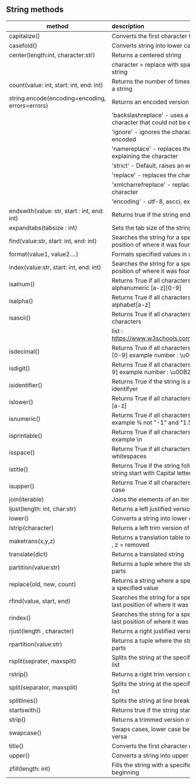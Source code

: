 ## String methods
| method | description    |
| ---------|:---------|
| capitalize()| 	Converts the first character to upper case    |
| casefold()	| Converts string into lower case    |
| center(length:int, character:str)	| Returns a centered string    |
| <td colspan=2>character = replace with space, length = total length of string</td>    |
| count(value: int, start: int, end: int)| 	Returns the number of times a specified value occurs in a string    |
| string.encode(encoding=encoding, errors=errors)| 	Returns an encoded version of the string    |
| <td colspan=2>'backslashreplace'	- uses a backslash instead of the character that could not be encoded </td>   |
| <td colspan=2>'ignore'	- ignores the characters that cannot be encoded  </td>  |
| <td colspan=2>'namereplace'	- replaces the character with a text explaining the character </td>   |
| <td colspan=2>'strict'	- Default, raises an error on failure  </td>  |
| <td colspan=2>'replace'	- replaces the character with a questionmark  </td>  |
| <td colspan=2>'xmlcharrefreplace'	- replaces the character with an xml character </td>   |
| <td colspan=2>'encoding' - utf-8, ascci, example error : Ståle</td>    |
| endswith(value: str, start : int, end: int)	| Returns true if the string ends with the specified value    |
| expandtabs(tabsize : int)	| Sets the tab size of the string    |
| find(value:str, start: int, end: int)	| Searches the string for a specified value and returns the position of where it was found    |
| format(value1, value2....)	| Formats specified values in a string    |
| index(value:str, start: int, end: int)| 	Searches the string for a specified value and returns the position of where it was found    |
| isalnum()	| Returns True if all characters in the string are alphanumeric [a-z][0-9]    |
| isalpha()	| Returns True if all characters in the string are in the alphabet[a-z]    |
| isascii()	| Returns True if all characters in the string are ascii characters    |
| <td colspan=2>list : https://www.w3schools.com/charsets/ref_html_ascii.asp </td>   |
| isdecimal()| 	Returns True if all characters in the string are decimals [0-9] example number : \u0033    |
| isdigit()	| Returns True if all characters in the string are digits [0-9] example number : \u00B2    |
| isidentifier()| 	Returns True if the string is an identifier valid veriable or identifyer    |
| islower()	| Returns True if all characters in the string are lower case [a-z]    |
| isnumeric()	| Returns True if all characters in the string are numeric example ¾ not "-1" and "1.5"    |
| isprintable()| 	Returns True if all characters in the string are printable  example \n    |
| isspace()| 	Returns True if all characters in the string are whitespaces    |
| istitle() | 	Returns True if the string follows the rules of a title , all string start with Capital letter.    |
| isupper()| 	Returns True if all characters in the string are upper case    |
| join(iterable)	| Joins the elements of an iterable to the end of the string    |
| ljust(length: int, char:str)	| Returns a left justified version of the string    |
| lower()	| Converts a string into lower case    |
| lstrip(character)| 	Returns a left trim version of the string    |
| maketrans(x,y,z)| 	Returns a translation table to be used in translations x=y , z = removed    |
| translate(dict)	| Returns a translated string    |
| partition(value:str)	| Returns a tuple where the string is parted into three parts    |
| replace(old, new, count)	| Returns a string where a specified value is replaced with a specified value    |
| rfind(value, start, end)	| Searches the string for a specified value and returns the last position of where it was found, not found = -1    |
| rindex()	| Searches the string for a specified value and returns the last position of where it was found  same as rfind()    |
| rjust(length , character)| 	Returns a right justified version of the string    |
| rpartition(value:str)	| Returns a tuple where the string is parted into three parts    |
| rsplit(seprater, maxsplit)	| Splits the string at the specified separator, and returns a list    |
| rstrip()	| Returns a right trim version of the string    |
| split(separator, maxsplit)| 	Splits the string at the specified separator, and returns a list    |
| splitlines()	| Splits the string at line breaks and returns a list    |
| startswith()	| Returns true if the string starts with the specified value    |
| strip()	| Returns a trimmed version of the string    |
| swapcase()	| Swaps cases, lower case becomes upper case and vice versa    |
| title()	| Converts the first character of each word to upper case    |
| upper()	| Converts a string into upper case    |
| zfill(length: int)	| Fills the string with a specified number of 0 values at the beginning

